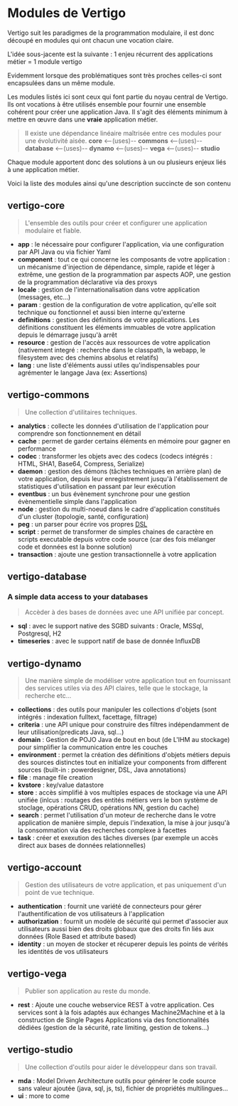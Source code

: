 # Modules de Vertigo
Vertigo suit les paradigmes de la programmation modulaire, il est donc découpé en modules qui ont chacun une vocation claire.

L'idée sous-jacente est la suivante : 1 enjeu récurrent des applications métier = 1 module vertigo

Evidemment lorsque des problématiques sont très proches celles-ci sont encapsulées dans un même module.

Les modules listés ici sont ceux qui font partie du noyau central de Vertigo. Ils ont vocations à être utilisés ensemble pour fournir une ensemble cohérent pour créer une application Java. Il s'agit des éléments minimum à mettre en œuvre dans une **vraie** application métier.

> Il existe une dépendance linéaire maîtrisée entre ces modules pour une évolutivité aisée.
> **core** <--(uses)-- **commons** <--(uses)-- **database** <--(uses)-- **dynamo** <--(uses)-- **vega** <--(uses)-- **studio** 

Chaque module apportent donc des solutions à un ou plusieurs enjeux liés à une application métier.

Voici la liste des modules ainsi qu'une description succincte de son contenu

## vertigo-core
> L'ensemble des outils pour créer et configurer une application modulaire et fiable.

* __app__ : le nécessaire pour configurer l'application, via une configuration par API Java ou via fichier Yaml
* __component__ : tout ce qui concerne les composants de votre application : un mécanisme d'injection de dépendance, simple, rapide et léger à extrême, une gestion de la programmation par aspects AOP, une gestion de la programmation déclarative via des proxys
* __locale__ : gestion de l'internationalisation dans votre application (messages, etc...)
* __param__ : gestion de la configuration de votre application, qu'elle soit technique ou fonctionnel et aussi bien interne qu'externe
* __definitions__ : gestion des définitions de votre applications. Les définitions constituent les éléments immuables de votre application depuis le démarrage jusqu'à arrêt
* __resource__ : gestion de l'accès aux ressources de votre application (nativement integré : recherche dans le classpath, la webapp, le filesystem avec des chemins absolus et relatifs)
* __lang__ : une liste d'éléments aussi utiles qu'indispensables pour agrémenter le langage Java (ex: Assertions)


## vertigo-commons
> Une collection d'utilitaires techniques.

* __analytics__ : collecte les données d'utilisation de l'application pour comprendre son fonctionnement en détail
* __cache__ : permet de garder certains éléments en mémoire pour gagner en performance
* __codec__ : transformer les objets avec des codecs (codecs intégrés : HTML, SHA1, Base64, Compress, Serialize) 
* __daemon__ : gestion des démons (tâches techniques en arrière plan) de votre application, depuis leur enregistrement jusqu'à l'établissement de statistiques d'utilisation en passant par leur exécution
* __eventbus__ :  un bus évènement synchrone pour une gestion évènementielle simple dans l'application
* __node__ :  gestion du multi-noeud dans le cadre d'application constitués d'un cluster (topologie, santé, configuration)
* __peg__ : un parser pour écrire vos propres [DSL](http://en.wikipedia.org/wiki/Domain-specific_language)
* __script__ : permet de transformer de simples chaines de caractère en scripts executable depuis votre code source (car des fois mélanger code et données est la bonne solution)
* __transaction__ : ajoute une gestion transactionnelle à votre application 

## vertigo-database
### A simple data access to your databases

>  Accèder à des bases de données avec une API unifiée par concept.

* __sql__ : avec le support native des SGBD suivants : Oracle, MSSql, Postgresql, H2
* __timeseries__ : avec le support natif de base de donnée InfluxDB

## vertigo-dynamo
> Une manière simple de modéliser votre application tout en fournissant des services utiles via des API claires, telle que le stockage, la recherche etc...

* __collections__ : des outils pour manipuler les collections d'objets (sont intégrés : indexation fulltext, facettage, filtrage)
* __criteria__ : une API unique pour construire des filtres indépendamment de leur utilisation(predicats Java, sql...)
* __domain__ : Gestion de POJO Java de bout en bout (de L'IHM au stockage) pour simplifier la communication entre les couches
* __environment__ : permet la création des définitions d'objets métiers depuis des sources distinctes tout en initialize your components from different sources (built-in : powerdesigner, DSL, Java annotations)
* __file__ : manage file creation
* __kvstore__ : key/value datastore
* __store__ : accès simplifié à vos multiples espaces de stockage via une API unifiée (inlcus : routages des entités métiers vers le bon système de stoclage, opérations  CRUD, opérations NN, gestion du cache)
* __search__ : permet l'utilisation d'un moteur de recherche dans le votre application de manière simple, depuis l'indexation, la mise à jour jusqu'à la consommation via des recherches complexe à facettes
* __task__ : créer et exexution des tâches diverses (par exemple un accès direct aux bases de données relationnelles)


## vertigo-account
> Gestion des utilisateurs de votre application, et pas uniquement d'un point de vue technique.

* __authentication__ : fournit une variété de connecteurs pour gérer l'authentification de vos utilisateurs à l'application
* __authorization__ : fournit un modèle de sécurité qui permet d'associer aux utilisateurs aussi bien des droits globaux que des droits fin liés aux données (Role Based et attribute based)   
* __identity__ : un moyen de stocker et récuperer depuis les points de vérités les identités de vos utilisateurs


## vertigo-vega
> Publier son application au reste du monde.

* __rest__ : Ajoute une couche webservice REST à votre application. Ces services sont à la fois adaptés aux échanges Machine2Machine et à la construction de Single Pages Applications via des fonctionnalités dédiées (gestion de la sécurité, rate limiting, gestion de tokens...)


## vertigo-studio
>  Une collection  d'outils pour aider le développeur dans son travail.

* __mda__ : Model Driven Architecture outils pour générer le code source sans valeur ajoutée (java, sql, js, ts), fichier de propriétés multilingues...
* __ui__ : more to come

